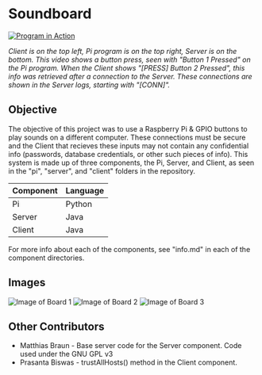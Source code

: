 # Soundboard
[![Program in Action](https://files.lumadevelopment.net/soundboard/button_press.gif)](https://files.lumadevelopment.net/soundboard/button_press.mp4)

*Client is on the top left, Pi program is on the top right, Server is on the bottom. This video shows a button press, seen with "Button 1 Pressed" on the Pi program. When the Client shows "[PRESS] Button 2 Pressed", this info was retrieved after a connection to the Server. These connections are shown in the Server logs, starting with "[CONN]".*

## Objective
The objective of this project was to use a Raspberry Pi & GPIO buttons to play sounds on a different computer. These connections must be secure and the Client that recieves these inputs may not contain any confidential info (passwords, database credentials, or other such pieces of info). This system is made up of three components, the Pi, Server, and Client, as seen in the "pi", "server", and "client" folders in the repository.

Component | Language
------------ | -------------
Pi | Python
Server | Java
Client | Java

For more info about each of the components, see "info.md" in each of the component directories.

## Images
![Image of Board 1](https://files.lumadevelopment.net/soundboard/board_1.jpg)
![Image of Board 2](https://files.lumadevelopment.net/soundboard/board_2.jpg)
![Image of Board 3](https://files.lumadevelopment.net/soundboard/board_3.jpg)

## Other Contributors
- Matthias Braun - Base server code for the Server component. Code used under the GNU GPL v3
- Prasanta Biswas - trustAllHosts() method in the Client component.
